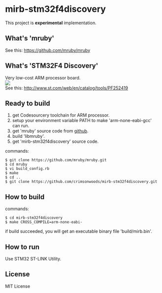 mirb-stm32f4discovery
====

This project is __experimental__ implementation.

What's 'mruby'
----
See this: https://github.com/mruby/mruby

What's 'STM32F4 Discovery'
----
Very low-cost ARM processor board.<br/>
<img src="http://www.st.com/st-web-ui/static/active/en/fragment/product_related/rpn_information/board_photo/stm32f4_discovery.jpg"/><br/>
See this: http://www.st.com/web/en/catalog/tools/PF252419

Ready to build
----

1. get Codesourcery toolchain for ARM processor.
2. setup your environment variable PATH to make 'arm-none-eabi-gcc' can run.
3. get 'mruby' source code from <a href="https://github.com/mruby/mruby">github</a>.
4. build 'libmruby'.
5. get 'mirb-stm32f4discovery' source code.

commands:

    $ git clone https://github.com/mruby/mruby.git
    $ cd mruby
    $ vi build_config.rb
    $ make
    $ cd ..
    $ git clone https://github.com/crimsonwoods/mirb-stm32f4discovery.git

How to build
----

commands:

    $ cd mirb-stm32f4discovery
    $ make CROSS_COMPILE=arm-none-eabi-

if build succeeded, you will get an executable binary file 'build/mirb.bin'.

How to run
----
Use STM32 ST-LINK Utility.

License
----
MIT License

